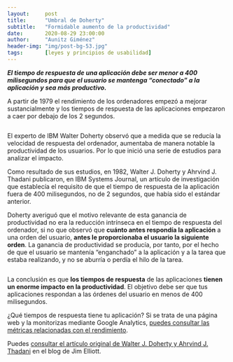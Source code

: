 ```yaml
---
layout:     post
title:      "Umbral de Doherty"
subtitle:   "Formidable aumento de la productividad"
date:       2020-08-29 23:00:00
author:     "Aunitz Giménez"
header-img: "img/post-bg-53.jpg"
tags:       [leyes y principios de usabilidad]
---
```


<p><em><strong>El tiempo de respuesta de una aplicación debe ser menor a 400 milisegundos para que el usuario se mantenga “conectado” a la aplicación y sea más productivo.</strong></em></p>

<p>A partir de 1979 el rendimiento de los ordenadores empezó a mejorar sustancialmente y los tiempos de respuesta de las aplicaciones empezaron a caer por debajo de los 2 segundos.</p>

<p><img src="{{ site.baseurl }}/img/umbral-de-doherty-01.jpg" loading="lazy" alt=""></p>

<p>El experto de IBM Walter Doherty observó que a medida que se reducía la velocidad de respuesta del ordenador, aumentaba de manera notable la productividad de los usuarios. Por lo que inició una serie de estudios para analizar el impacto.</p>

<p>Como resultado de sus estudios, en 1982, Walter J. Doherty y Ahrvind J. Thadani publicaron, en IBM Systems Journal, un artículo de investigación que establecía el requisito de que el tiempo de respuesta de la aplicación fuera de 400 milisegundos, no de 2 segundos, que había sido el estándar anterior.</p>

<p>Doherty averiguó que el motivo relevante de esta ganancia de productividad no era la reducción intrínseca en el tiempo de respuesta del ordenador, si no que observó que <strong>cuánto antes respondía la aplicación</strong> a una orden del usuario, <strong>antes le proporcionaba el usuario la siguiente orden</strong>. La ganancia de productividad se producía, por tanto, por el hecho de que el usuario se mantenía “enganchado” a la aplicación y a la tarea que estaba realizando, y no se aburría o perdía el hilo de la tarea.</p>

<p><img src="{{ site.baseurl }}/img/umbral-de-doherty-02.jpg" loading="lazy" alt=""></p>

<p>La conclusión es que <strong>los tiempos de respuesta</strong> de las aplicaciones <strong>tienen un enorme impacto en la productividad</strong>. El objetivo debe ser que tus aplicaciones respondan a las órdenes del usuario en menos de 400 milisegundos.</p>

<p>¿Qué tiempos de respuesta tiene tu aplicación? Si se trata de una página web y la monitorizas mediante Google Analytics, <a href="https://support.google.com/analytics/answer/1205784?hl=es" target="_blank" rel="noopener noreferrer">puedes consultar las métricas relacionadas con el rendimiento</a>.</p>

<p>Puedes <a href="https://jlelliotton.blogspot.com/p/the-economic-value-of-rapid-response.html" target="_blank" rel="noopener noreferrer">consultar el artículo original de Walter J. Doherty y Ahrvind J. Thadani</a> en el blog de Jim Elliott.</p>